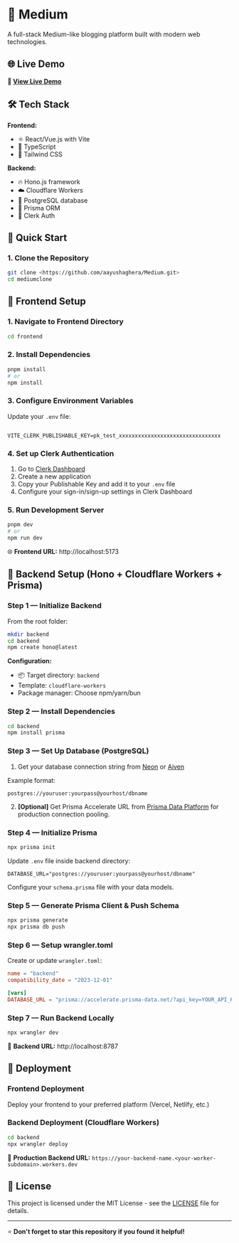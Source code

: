 # 📝 Medium

A full-stack Medium-like blogging platform built with modern web technologies.

## 🌐 Live Demo

**🔗 [View Live Demo](https://medium-71r1.vercel.app/)**

## 🛠️ Tech Stack

**Frontend:**
- ⚛️ React/Vue.js with Vite
- 🔷 TypeScript
- 🎨 Tailwind CSS

**Backend:**
- 🔥 Hono.js framework
- ☁️ Cloudflare Workers
- 🐘 PostgreSQL database
- 🔺 Prisma ORM
- 🔐 Clerk Auth

## 🚀 Quick Start

### 1. Clone the Repository

```bash
git clone <https://github.com/aayushaghera/Medium.git>
cd mediumclone
```

## 🎨 Frontend Setup

### 1. Navigate to Frontend Directory

```bash
cd frontend
```

### 2. Install Dependencies

```bash
pnpm install
# or
npm install
```

### 3. Configure Environment Variables

Update your `.env` file:

```env

VITE_CLERK_PUBLISHABLE_KEY=pk_test_xxxxxxxxxxxxxxxxxxxxxxxxxxxxxxxx
```

### 4. Set up Clerk Authentication

1. Go to [Clerk Dashboard](https://dashboard.clerk.com/)
2. Create a new application
3. Copy your Publishable Key and add it to your `.env` file
4. Configure your sign-in/sign-up settings in Clerk Dashboard

### 5. Run Development Server

```bash
pnpm dev
# or
npm run dev
```

🌐 **Frontend URL:** http://localhost:5173

## 🔧 Backend Setup (Hono + Cloudflare Workers + Prisma)

### Step 1 — Initialize Backend

From the root folder:

```bash
mkdir backend
cd backend
npm create hono@latest
```

**Configuration:**
- 📦 Target directory: `backend`
- Template: `cloudflare-workers`
- Package manager: Choose npm/yarn/bun

### Step 2 — Install Dependencies

```bash
cd backend
npm install prisma
```

### Step 3 — Set Up Database (PostgreSQL)

1. Get your database connection string from [Neon](https://neon.tech) or [Aiven](https://aiven.io)

Example format:
```
postgres://youruser:yourpass@yourhost/dbname
```

2. **[Optional]** Get Prisma Accelerate URL from [Prisma Data Platform](https://www.prisma.io/data-platform/accelerate) for production connection pooling.

### Step 4 — Initialize Prisma

```bash
npx prisma init
```

Update `.env` file inside backend directory:

```env
DATABASE_URL="postgres://youruser:yourpass@yourhost/dbname"
```

Configure your `schema.prisma` file with your data models.

### Step 5 — Generate Prisma Client & Push Schema

```bash
npx prisma generate
npx prisma db push
```

### Step 6 — Setup wrangler.toml

Create or update `wrangler.toml`:

```toml
name = "backend"
compatibility_date = "2023-12-01"

[vars]
DATABASE_URL = "prisma://accelerate.prisma-data.net/?api_key=YOUR_API_KEY"
```

### Step 7 — Run Backend Locally

```bash
npx wrangler dev
```

🔗 **Backend URL:** http://localhost:8787

## 🚀 Deployment

### Frontend Deployment
Deploy your frontend to your preferred platform (Vercel, Netlify, etc.)

### Backend Deployment (Cloudflare Workers)

```bash
cd backend
npx wrangler deploy
```

🔗 **Production Backend URL:** `https://your-backend-name.<your-worker-subdomain>.workers.dev`

## 📝 License

This project is licensed under the MIT License - see the [LICENSE](LICENSE) file for details.

---

⭐ **Don't forget to star this repository if you found it helpful!**
